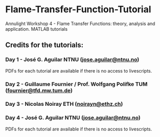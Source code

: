 # Flame-Transfer-Function-Tutorial
Annulight Workshop 4 - Flame Transfer Functions: theory, analysis and application. MATLAB tutorials 

## Credits for the tutorials:

### Day 1 - José G. Aguilar NTNU (jose.aguilar@ntnu.no)
PDFs for each tutorial are available if there is no access to livescripts. 

### Day 2 - Guillaume Fournier / Prof. Wolfgang Polifke TUM (fournier@tfd.mw.tum.de)

### Day 3 - Nicolas Noiray ETH (noirayn@ethz.ch)

### Day 4 - José G. Aguilar NTNU (jose.aguilar@ntnu.no)
PDFs for each tutorial are available if there is no access to livescripts. 